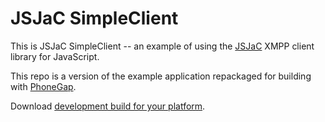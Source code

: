 JSJaC SimpleClient
==================

This is JSJaC SimpleClient -- an example of using the
[JSJaC](https://github.com/sstrigler/JSJaC) XMPP client
library for JavaScript.

This repo is a version of the example application repackaged for
building with [PhoneGap](http://phonegap.com/).

Download
[development build for your platform](https://build.phonegap.com/apps/340348).
